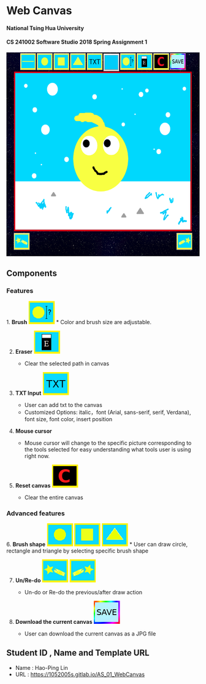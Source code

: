 # Web Canvas
#### National Tsing Hua University
#### CS 241002 Software Studio 2018 Spring Assignment 1

<img src="preview.png" width="600px" height="531px" alt="preview"></img>

## Components

<h3> Features </h3>
1. <b>Brush</b>
    <img src="pic/brushsize.png" width="68px" height="60px" alt="preview"></img>
    * Color and brush size are adjustable.
    
2. <b>Eraser</b>
    <img src="pic/eraser.png" width="68px" height="60px" alt="preview"></img>
    * Clear the selected path in canvas
 
3. <b>TXT Input</b>
    <img src="pic/txt.png" width="68px" height="60px" alt="preview"></img>
    * User can add txt to the canvas
    * Customized Options: italic，font (Arial, sans-serif, serif, Verdana), font size, font color, insert position
    
4. <b>Mouse cursor</b>
    * Mouse cursor will change to the specific picture corresponding to the tools        selected for easy understanding what tools     user is using right now.

5. <b>Reset canvas</b>  <img src="pic/clear.png" width="68px" height="60px" alt="preview"></img>
    * Clear the entire canvas

<h3>Advanced features</h3>
6. <b>Brush shape</b>
    <img src="pic/circle.png" width="68px" height="60px" alt="preview"></img>
    <img src="pic/rec.png" width="68px" height="60px" alt="preview"></img>
    <img src="pic/triangle.png" width="68px" height="60px" alt="preview"></img>
    * User can draw circle, rectangle and triangle by selecting specific brush shape 

7. <b>Un/Re-do</b>
    <img src="pic/undo.png" width="68px" height="60px" alt="preview"></img>
    <img src="pic/redo.png" width="68px" height="60px" alt="preview"></img>
    * Un-do or Re-do the previous/after draw action

8. <b>Download the current canvas</b>
    <img src="pic/save.png" width="68px" height="60px" alt="preview"></img>
    * User can download the current canvas as a JPG file

## Student ID , Name and Template URL
-  Name : Hao-Ping Lin
-  URL : https://1052005s.gitlab.io/AS_01_WebCanvas
